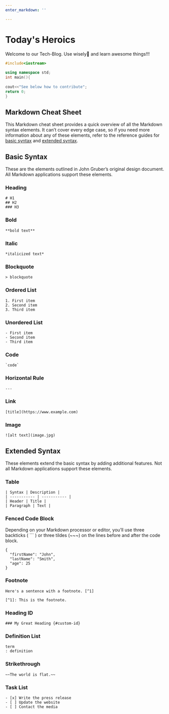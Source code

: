 ```yaml
---
enter_markdown: ''

---
```

# Today's Heroics

Welcome to our Tech-Blog. Use wisely🤞 and learn awesome things!!!
    
```cpp
#include<iostream>
     
using namespace std;
int main(){
     
cout<<"See below how to contribute";
return 0;
}
```



## Markdown Cheat Sheet

This Markdown cheat sheet provides a quick overview of all the Markdown syntax elements. It can’t cover every edge case, so if you need more information about any of these elements, refer to the reference guides for [basic syntax](https://www.markdownguide.org/basic-syntax) and [extended syntax](https://www.markdownguide.org/extended-syntax).

## Basic Syntax

These are the elements outlined in John Gruber’s original design document. All Markdown applications support these elements.

### Heading

    # H1
    ## H2
    ### H3

### Bold

    **bold text**

### Italic

    *italicized text*

### Blockquote

    > blockquote

### Ordered List

    1. First item
    2. Second item
    3. Third item

### Unordered List

    - First item
    - Second item
    - Third item

### Code

    `code`

### Horizontal Rule

    ---

### Link

    [title](https://www.example.com)

### Image

    ![alt text](image.jpg)

## Extended Syntax

These elements extend the basic syntax by adding additional features. Not all Markdown applications support these elements.

### Table

    | Syntax | Description |
    | ----------- | ----------- |
    | Header | Title |
    | Paragraph | Text |

### Fenced Code Block

Depending on your Markdown processor or editor, you’ll use three backticks ( \`\`\` ) or three tildes (\~\~\~) on the lines before and after the code block.

    {
      "firstName": "John",
      "lastName": "Smith",
      "age": 25
    }

### Footnote

    Here's a sentence with a footnote. [^1]
    
    [^1]: This is the footnote.

### Heading ID

    ### My Great Heading {#custom-id}

### Definition List

    term
    : definition

### Strikethrough

    ~~The world is flat.~~

### Task List

    - [x] Write the press release
    - [ ] Update the website
    - [ ] Contact the media